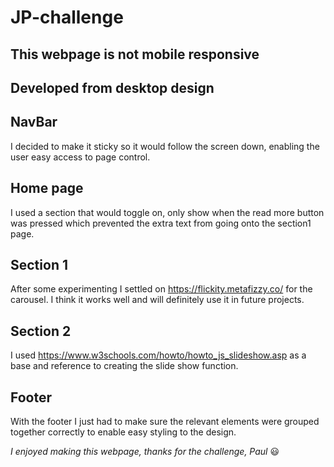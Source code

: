 # JP-challenge

## **This webpage is not mobile responsive**
## **Developed from desktop design**


## NavBar
I decided to make it sticky so it would follow the screen down, enabling the user easy access to page control.

## Home page
I used a section that would toggle on, only show when the read more button was pressed which prevented the extra text from going onto the section1 page.

## Section 1
After some experimenting I settled on https://flickity.metafizzy.co/ for the carousel. I think it works well and will definitely use it in future projects.

## Section 2
I used https://www.w3schools.com/howto/howto_js_slideshow.asp as a base and reference to creating the slide show function.

## Footer
With the footer I just had to make sure the relevant elements were grouped together correctly to enable easy styling to the design.


*I enjoyed making this webpage, thanks for the challenge,*
*Paul* :smiley:

